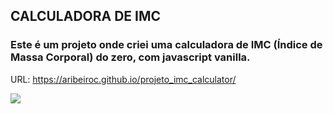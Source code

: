 ## CALCULADORA DE IMC

### Este é um projeto onde criei uma calculadora de IMC (Índice de Massa Corporal) do zero, com javascript vanilla.


URL: https://aribeiroc.github.io/projeto_imc_calculator/

<img src="https://i.ibb.co/nMFhHHj/initial.png">

